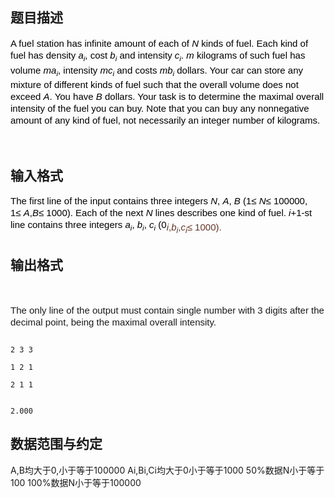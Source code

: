 ## 题目描述

<div style="word-spacing: 0px; font: 14px/23px Helvetica, 'Microsoft Yahei', verdana; text-transform: none; color: rgb(0,0,0); text-indent: 0px; white-space: normal; letter-spacing: normal; orphans: 2; widows: 2; webkit-text-size-adjust: auto; webkit-text-stroke-width: 0px">
 <span style="font-size: 15px; line-height: 19px; font-family: Verdana, Geneva, Arial, Helvetica, sans-serif">A fuel station has infinite amount of each of </span><i style="font-size: 15px; line-height: 19px; font-family: Verdana, Geneva, Arial, Helvetica, sans-serif">N</i><span style="font-size: 15px; line-height: 19px; font-family: Verdana, Geneva, Arial, Helvetica, sans-serif"> kinds of fuel. Each kind of fuel has density </span><i style="font-size: 15px; line-height: 19px; font-family: Verdana, Geneva, Arial, Helvetica, sans-serif">a</i><sub style="line-height: 19px; font-family: Verdana, Geneva, Arial, Helvetica, sans-serif"><i>i</i></sub><span style="font-size: 15px; line-height: 19px; font-family: Verdana, Geneva, Arial, Helvetica, sans-serif">, cost </span><i style="font-size: 15px; line-height: 19px; font-family: Verdana, Geneva, Arial, Helvetica, sans-serif">b</i><sub style="line-height: 19px; font-family: Verdana, Geneva, Arial, Helvetica, sans-serif"><i>i</i></sub><span style="font-size: 15px; line-height: 19px; font-family: Verdana, Geneva, Arial, Helvetica, sans-serif"> and intensity </span><i style="font-size: 15px; line-height: 19px; font-family: Verdana, Geneva, Arial, Helvetica, sans-serif">c</i><sub style="line-height: 19px; font-family: Verdana, Geneva, Arial, Helvetica, sans-serif"><i>i</i></sub><span style="font-size: 15px; line-height: 19px; font-family: Verdana, Geneva, Arial, Helvetica, sans-serif">. </span><i style="font-size: 15px; line-height: 19px; font-family: Verdana, Geneva, Arial, Helvetica, sans-serif">m</i><span style="font-size: 15px; line-height: 19px; font-family: Verdana, Geneva, Arial, Helvetica, sans-serif"> kilograms of such fuel has volume </span><i style="font-size: 15px; line-height: 19px; font-family: Verdana, Geneva, Arial, Helvetica, sans-serif">ma</i><sub style="line-height: 19px; font-family: Verdana, Geneva, Arial, Helvetica, sans-serif"><i>i</i></sub><span style="font-size: 15px; line-height: 19px; font-family: Verdana, Geneva, Arial, Helvetica, sans-serif">, intensity </span><i style="font-size: 15px; line-height: 19px; font-family: Verdana, Geneva, Arial, Helvetica, sans-serif">mc</i><sub style="line-height: 19px; font-family: Verdana, Geneva, Arial, Helvetica, sans-serif"><i>i</i></sub><span style="font-size: 15px; line-height: 19px; font-family: Verdana, Geneva, Arial, Helvetica, sans-serif"> and costs </span><i style="font-size: 15px; line-height: 19px; font-family: Verdana, Geneva, Arial, Helvetica, sans-serif">mb</i><sub style="line-height: 19px; font-family: Verdana, Geneva, Arial, Helvetica, sans-serif"><i>i</i></sub><span style="font-size: 15px; line-height: 19px; font-family: Verdana, Geneva, Arial, Helvetica, sans-serif"> dollars. Your car can store any mixture of different kinds of fuel such that the overall volume does not exceed </span><i style="font-size: 15px; line-height: 19px; font-family: Verdana, Geneva, Arial, Helvetica, sans-serif">A</i><span style="font-size: 15px; line-height: 19px; font-family: Verdana, Geneva, Arial, Helvetica, sans-serif">. You have </span><i style="font-size: 15px; line-height: 19px; font-family: Verdana, Geneva, Arial, Helvetica, sans-serif">B</i><span style="font-size: 15px; line-height: 19px; font-family: Verdana, Geneva, Arial, Helvetica, sans-serif"> dollars. Your task is to determine the maximal overall intensity of the fuel you can buy. Note that you can buy any nonnegative amount of any kind of fuel, not necessarily an integer number of kilograms.</span>
</div>
<div style="word-spacing: 0px; font: 14px/23px Helvetica, 'Microsoft Yahei', verdana; text-transform: none; color: rgb(0,0,0); text-indent: 0px; white-space: normal; letter-spacing: normal; orphans: 2; widows: 2; webkit-text-size-adjust: auto; webkit-text-stroke-width: 0px">
 <font face="Verdana, Geneva, Arial, Helvetica, sans-serif"><span style="font-size: 15px; line-height: 19px"><br></span></font>
</div>
<p></p>

## 输入格式

<div style="word-spacing: 0px; font: 14px/23px Helvetica, 'Microsoft Yahei', verdana; text-transform: none; color: rgb(0,0,0); text-indent: 0px; white-space: normal; letter-spacing: normal; orphans: 2; widows: 2; webkit-text-size-adjust: auto; webkit-text-stroke-width: 0px">
 <span style="font-size: 15px; line-height: 19px; font-family: Verdana, Geneva, Arial, Helvetica, sans-serif">The first line of the input contains three integers </span><i style="font-size: 15px; line-height: 19px; font-family: Verdana, Geneva, Arial, Helvetica, sans-serif">N</i><span style="font-size: 15px; line-height: 19px; font-family: Verdana, Geneva, Arial, Helvetica, sans-serif">, </span><i style="font-size: 15px; line-height: 19px; font-family: Verdana, Geneva, Arial, Helvetica, sans-serif">A</i><span style="font-size: 15px; line-height: 19px; font-family: Verdana, Geneva, Arial, Helvetica, sans-serif">, </span><i style="font-size: 15px; line-height: 19px; font-family: Verdana, Geneva, Arial, Helvetica, sans-serif">B</i><span style="font-size: 15px; line-height: 19px; font-family: Verdana, Geneva, Arial, Helvetica, sans-serif"> (1≤ </span><i style="font-size: 15px; line-height: 19px; font-family: Verdana, Geneva, Arial, Helvetica, sans-serif">N</i><span style="font-size: 15px; line-height: 19px; font-family: Verdana, Geneva, Arial, Helvetica, sans-serif">≤ 100000, 1≤ </span><i style="font-size: 15px; line-height: 19px; font-family: Verdana, Geneva, Arial, Helvetica, sans-serif">A</i><span style="font-size: 15px; line-height: 19px; font-family: Verdana, Geneva, Arial, Helvetica, sans-serif">,</span><i style="font-size: 15px; line-height: 19px; font-family: Verdana, Geneva, Arial, Helvetica, sans-serif">B</i><span style="font-size: 15px; line-height: 19px; font-family: Verdana, Geneva, Arial, Helvetica, sans-serif">≤ 1000). Each of the next </span><i style="font-size: 15px; line-height: 19px; font-family: Verdana, Geneva, Arial, Helvetica, sans-serif">N</i><span style="font-size: 15px; line-height: 19px; font-family: Verdana, Geneva, Arial, Helvetica, sans-serif"> lines describes one kind of fuel. </span><i style="font-size: 15px; line-height: 19px; font-family: Verdana, Geneva, Arial, Helvetica, sans-serif">i</i><span style="font-size: 15px; line-height: 19px; font-family: Verdana, Geneva, Arial, Helvetica, sans-serif">+1-st line contains three integers </span><i style="font-size: 15px; line-height: 19px; font-family: Verdana, Geneva, Arial, Helvetica, sans-serif">a</i><sub style="line-height: 19px; font-family: Verdana, Geneva, Arial, Helvetica, sans-serif"><i>i</i></sub><span style="font-size: 15px; line-height: 19px; font-family: Verdana, Geneva, Arial, Helvetica, sans-serif">, </span><i style="font-size: 15px; line-height: 19px; font-family: Verdana, Geneva, Arial, Helvetica, sans-serif">b</i><sub style="line-height: 19px; font-family: Verdana, Geneva, Arial, Helvetica, sans-serif"><i>i</i></sub><span style="font-size: 15px; line-height: 19px; font-family: Verdana, Geneva, Arial, Helvetica, sans-serif">, </span><i style="font-size: 15px; line-height: 19px; font-family: Verdana, Geneva, Arial, Helvetica, sans-serif">c</i><sub style="line-height: 19px; font-family: Verdana, Geneva, Arial, Helvetica, sans-serif"><i>i</i></sub><span style="font-size: 15px; line-height: 19px; font-family: Verdana, Geneva, Arial, Helvetica, sans-serif"> (0</span><a style="color: rgb(101,53,40)"><sub style="font-size: 15px; line-height: 19px; font-family: Verdana, Geneva, Arial, Helvetica, sans-serif"><i>i</i>,<i>b</i><sub><i>i</i></sub>,<i>c</i><sub><i>i</i></sub>≤ 1000).</sub></a><sub><font face="Verdana, Geneva, Arial, Helvetica, sans-serif"><span style="font-size: 15px; line-height: 19px"><br></span></font>
  <div></div></sub>
</div>

## 输出格式

<div>
 <div>
   
 </div>
 <div>
  <span style="font-size: 15px; line-height: 19px; font-family: Verdana, Geneva, Arial, Helvetica, sans-serif">The only line of the output must contain single number with 3 digits after the decimal point, being the maximal overall intensity.</span>
 </div>
</div>

```input1
2 3 3
1 2 1
2 1 1
```
```output1
2.000
```
## 数据范围与约定

<p>A,B均大于0,小于等于100000 Ai,Bi,Ci均大于0小于等于1000 50%数据N小于等于100 100%数据N小于等于100000</p>

